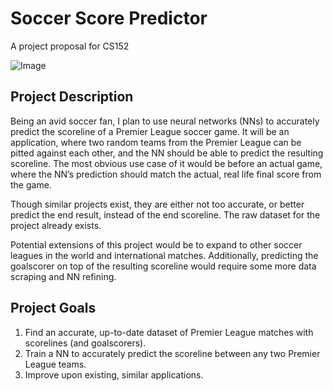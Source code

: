 # Soccer Score Predictor

A project proposal for CS152

![Image](https://cdn.vanguardngr.com/wp-content/uploads/2021/08/P2021-08-14-Norwich_Liverpool-74-a-1024x683.jpeg)

## Project Description

Being an avid soccer fan, I plan to use neural networks (NNs) to accurately predict the scoreline of a Premier League soccer game. It will be an application, where two random teams from the Premier League can be pitted against each other, and the NN should be able to predict the resulting scoreline. The most obvious use case of it would be before an actual game, where the NN’s prediction should match the actual, real life final score from the game. 

Though similar projects exist, they are either not too accurate, or better predict the end result, instead of the end scoreline. The raw dataset for the project already exists. 

Potential extensions of this project would be to expand to other soccer leagues in the world and international matches. Additionally, predicting the goalscorer on top of the resulting scoreline would require some more data scraping and NN refining. 

## Project Goals
1. Find an accurate, up-to-date dataset of Premier League matches with scorelines (and goalscorers).
2. Train a NN to accurately predict the scoreline between any two Premier League teams.
3. Improve upon existing, similar applications. 
